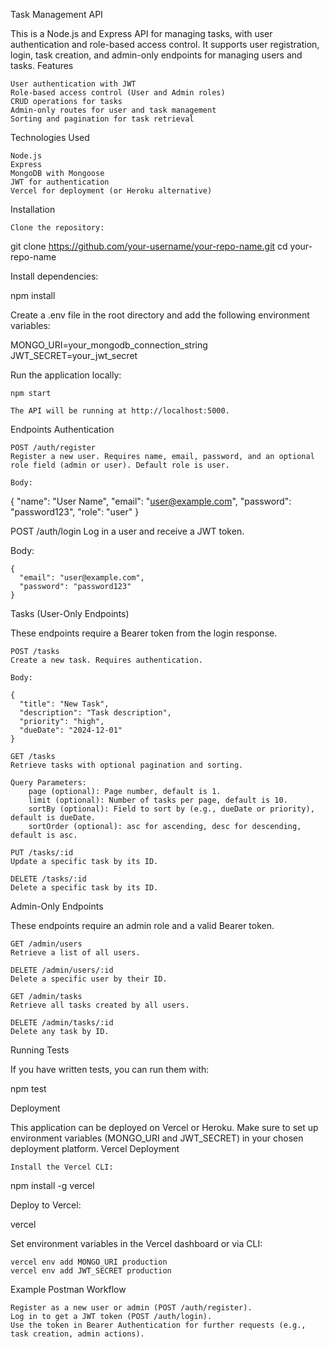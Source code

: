 Task Management API

This is a Node.js and Express API for managing tasks, with user authentication and role-based access control. It supports user registration, login, task creation, and admin-only endpoints for managing users and tasks.
Features

    User authentication with JWT
    Role-based access control (User and Admin roles)
    CRUD operations for tasks
    Admin-only routes for user and task management
    Sorting and pagination for task retrieval

Technologies Used

    Node.js
    Express
    MongoDB with Mongoose
    JWT for authentication
    Vercel for deployment (or Heroku alternative)

Installation

    Clone the repository:

git clone https://github.com/your-username/your-repo-name.git
cd your-repo-name

Install dependencies:

npm install

Create a .env file in the root directory and add the following environment variables:

MONGO_URI=your_mongodb_connection_string
JWT_SECRET=your_jwt_secret

Run the application locally:

    npm start

    The API will be running at http://localhost:5000.

Endpoints
Authentication

    POST /auth/register
    Register a new user. Requires name, email, password, and an optional role field (admin or user). Default role is user.

    Body:

{
  "name": "User Name",
  "email": "user@example.com",
  "password": "password123",
  "role": "user"
}

POST /auth/login
Log in a user and receive a JWT token.

Body:

    {
      "email": "user@example.com",
      "password": "password123"
    }

Tasks (User-Only Endpoints)

These endpoints require a Bearer token from the login response.

    POST /tasks
    Create a new task. Requires authentication.

    Body:

    {
      "title": "New Task",
      "description": "Task description",
      "priority": "high",
      "dueDate": "2024-12-01"
    }

    GET /tasks
    Retrieve tasks with optional pagination and sorting.

    Query Parameters:
        page (optional): Page number, default is 1.
        limit (optional): Number of tasks per page, default is 10.
        sortBy (optional): Field to sort by (e.g., dueDate or priority), default is dueDate.
        sortOrder (optional): asc for ascending, desc for descending, default is asc.

    PUT /tasks/:id
    Update a specific task by its ID.

    DELETE /tasks/:id
    Delete a specific task by its ID.

Admin-Only Endpoints

These endpoints require an admin role and a valid Bearer token.

    GET /admin/users
    Retrieve a list of all users.

    DELETE /admin/users/:id
    Delete a specific user by their ID.

    GET /admin/tasks
    Retrieve all tasks created by all users.

    DELETE /admin/tasks/:id
    Delete any task by ID.

Running Tests

If you have written tests, you can run them with:

npm test

Deployment

This application can be deployed on Vercel or Heroku. Make sure to set up environment variables (MONGO_URI and JWT_SECRET) in your chosen deployment platform.
Vercel Deployment

    Install the Vercel CLI:

npm install -g vercel

Deploy to Vercel:

vercel

Set environment variables in the Vercel dashboard or via CLI:

    vercel env add MONGO_URI production
    vercel env add JWT_SECRET production

Example Postman Workflow

    Register as a new user or admin (POST /auth/register).
    Log in to get a JWT token (POST /auth/login).
    Use the token in Bearer Authentication for further requests (e.g., task creation, admin actions).

